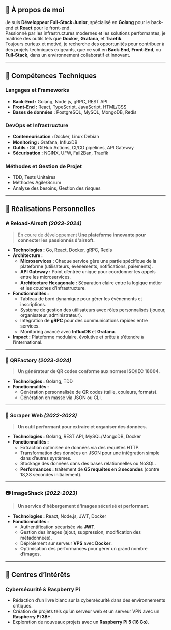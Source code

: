 ## 🚀 À propos de moi

Je suis **Développeur Full-Stack Junior**, spécialisé en **Golang** pour le back-end et **React** pour le front-end.  
Passionné par les infrastructures modernes et les solutions performantes, je maîtrise des outils tels que **Docker**, **Grafana**, et **Traefik**.  
Toujours curieux et motivé, je recherche des opportunités pour contribuer à des projets techniques exigeants, que ce soit en **Back-End**, **Front-End**, ou **Full-Stack**, dans un environnement collaboratif et innovant.

---

## 🔧 Compétences Techniques

### Langages et Frameworks
- **Back-End :** Golang, Node.js, gRPC, REST API  
- **Front-End :** React, TypeScript, JavaScript, HTML/CSS  
- **Bases de données :** PostgreSQL, MySQL, MongoDB, Redis  

### DevOps et Infrastructure
- **Conteneurisation :** Docker, Linux Debian  
- **Monitoring :** Grafana, InfluxDB  
- **Outils :** Git, GitHub Actions, CI/CD pipelines, API Gateway  
- **Sécurisation :** NGINX, UFW, Fail2Ban, Traefik  

### Méthodes et Gestion de Projet
- TDD, Tests Unitaires  
- Méthodes Agile/Scrum  
- Analyse des besoins, Gestion des risques  

---

## 📜 Réalisations Personnelles

### 🔥 Reload-Airsoft *(2023-2024)*
> En coure de développement **Une plateforme innovante pour connecter les passionnés d'airsoft.**  
- **Technologies :** Go, React, Docker, gRPC, Redis  
- **Architecture :**  
  - **Microservices :** Chaque service gère une partie spécifique de la plateforme (utilisateurs, événements, notifications, paiements).  
  - **API Gateway :** Point d’entrée unique pour coordonner les appels entre les microservices.  
  - **Architecture Hexagonale :** Séparation claire entre la logique métier et les couches d’infrastructure.  
- **Fonctionnalités :**  
  - Tableau de bord dynamique pour gérer les événements et inscriptions.  
  - Système de gestion des utilisateurs avec rôles personnalisés (joueur, organisateur, administrateur).  
  - Intégration de **gRPC** pour des communications rapides entre services.  
  - Monitoring avancé avec **InfluxDB** et **Grafana**.  
- **Impact :** Plateforme modulaire, évolutive et prête à s’étendre à l’international.  

---

### 🧩 QRFactory *(2023-2024)*  
> **Un générateur de QR codes conforme aux normes ISO/IEC 18004.**  
- **Technologies :** Golang, TDD  
- **Fonctionnalités :**  
  - Génération personnalisée de QR codes (taille, couleurs, formats).  
  - Génération en masse via JSON ou CLI.  

---

### 🔧 Scraper Web *(2022-2023)*  
> **Un outil performant pour extraire et organiser des données.**  
- **Technologies :** Golang, REST API, MySQL/MongoDB, Docker  
- **Fonctionnalités :**  
  - Extraction optimisée de données via des requêtes HTTP.  
  - Transformation des données en JSON pour une intégration simple dans d’autres systèmes.  
  - Stockage des données dans des bases relationnelles ou NoSQL.  
  - **Performances :** traitement de **65 requêtes en 3 secondes** (contre 18,38 secondes initialement).  

---

### 📷 ImageShack *(2022-2023)*  
> **Un service d'hébergement d'images sécurisé et performant.**  
- **Technologies :** React, Node.js, JWT, Docker  
- **Fonctionnalités :**  
  - Authentification sécurisée via **JWT**.  
  - Gestion des images (ajout, suppression, modification des métadonnées).  
  - Déploiement sur serveur **VPS** avec **Docker**.  
  - Optimisation des performances pour gérer un grand nombre d’images.  

---

## 📖 Centres d’Intérêts  

### Cybersécurité & Raspberry Pi  
- Rédaction d’un livre blanc sur la cybersécurité dans des environnements critiques.  
- Création de projets tels qu’un serveur web et un serveur VPN avec un **Raspberry Pi 3B+**.  
- Exploration de nouveaux projets avec un **Raspberry Pi 5 (16 Go)**.  
